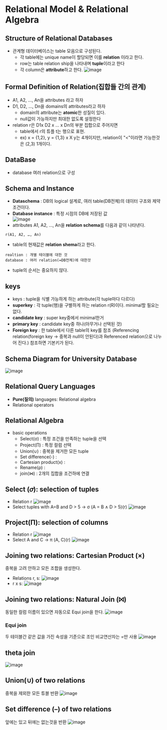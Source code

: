 # Relational Model & Relational Algebra
## Structure of Relational Databases
- 관계형 데이터베이스는 table 모음으로 구성된다.
  - 각 table에는 unique name이 할당되면 이를 **relation** 이라고 한다.
  - row는 table relation ship을 나타내며 **tuple**이라고 한다
  - 각 column은 **attribute**하고 한다.
![image](https://github.com/user-attachments/assets/6d8ee7a0-5dd8-4910-833a-44b73e8a04f2)

## Formal Definition of Relation(집합들 간의 관계)
- A1, A2, …, An을 attributes 라고 하자
- D1, D2, …, Dn을 domains의 attributes라고 하자
  - domain의 attribute는 **atomic**한 성질이 있다.
  - null값이 가능하지만 최대한 없도록 설정한다
- relation r은 D1x D2 x … x Dn의 부분 집합으로 주어지면
  - table에서 r의 튜플 t는 행으로 표현.
  - ex) x = {1,2}, y = {1,3} x X y는 4개이지만, relation이 "<"이라면 가능한것은 (2,3) 1개이다.

## DataBase
- database 여러 relation으로 구성

## Schema and Instance
- **Dataschema** : DB의 logical 설계로, 여러 table(DB전체)의 데이터 구조와 제약조건이다.
- **Database instance** : 특정 시점의 DB에 저장된 값 <br>
![image](https://github.com/user-attachments/assets/cff1196b-8c51-49d3-9424-864c7277d786)
- attributes A1, A2, …, An을 **relation schema**를 다음과 같이 나타낸다.
```
r(A1, A2, …, An)
```
- table의 현재값은 **relation shema**라고 한다.
```
realtion : 개별 테이블에 대한 것
database : 여러 relation(=DB전체)에 대한것
```
- tuple의 순서는 중요하지 않다.

## keys 
- keys : tuple을 식별 가능하게 하는 attribute(각 tuple마다 다르다) 
- **superkey** : 각 tuple(행)을 구별하게 하는 relation r(R)이다. minimal할 필요는 없다.
- **candidate key** : super key중에서 minimal한거
- **primary key** : candidate key중 하나(아무거나 선택된 것)
- **Foreign key** : 한 table에서 다른 table의 key를 참조 (Referencing relation(foreign key -> 중복과 null이 안된다)과 Referenced relation으로 나누어 진다.) 참조하면 기본키가 된다.
## Schema Diagram for University Database
![image](https://github.com/user-attachments/assets/dfcb7280-d0ef-485d-8745-7229bc535273)

## Relational Query Languages
- **Pure(질의)** languages: Relational algebra
- Relational operators

## Relational Algebra
- basic operations
  - Select(σ) : 특정 조건을 만족하는 tuple을 선택
  - Project(∏) : 특정 컬럼 선택
  - Union(∪) : 중복을 제거한 모든 tuple 
  - Set difference(-) : 
  - Cartesian product(x) : 
  - Rename(ρ) :
  - join(⋈) : 2개의 집합을 조건하에 연결
 
## Select (𝜎): selection of tuples
- Relation r
![image](https://github.com/user-attachments/assets/4ca5af9e-8eda-4444-b11e-4cf808a9b09f)
- Select tuples with A=B and D > 5 -> σ (A = B ∧ D > 5)(r)
![image](https://github.com/user-attachments/assets/a3ec1b11-a93e-44af-b012-cba82c494510)

## Project(Π): selection of columns
- Relation r
![image](https://github.com/user-attachments/assets/8e802ab0-a2b4-477d-a230-6668e5d91809)
- Select A and C -> π (A, C)(r)
![image](https://github.com/user-attachments/assets/f5bb2eca-8ea8-424c-8f3e-9d85efc8adc0)

## Joining two relations: Cartesian Product (×)
중복을 고려 안하고 모든 조합을 생성한다.
- Relations r, s:
![image](https://github.com/user-attachments/assets/27f559c2-0fe5-43d7-8c84-b97ebdf4ca29)
- r x s:
![image](https://github.com/user-attachments/assets/2b8f12f1-53a9-4d67-9676-83468a7e818d)

## Joining two relations: Natural Join (⨝)
동일한 컬럼 이름이 있으면 자동으로 Equi join을 한다.
![image](https://github.com/user-attachments/assets/55d504b6-3609-48ab-86f6-c2f82f986123)
### Equi join
두 테이블간 같은 값을 가진 속성을 기준으로 조인 비교연산자는 =만 사용
![image](https://github.com/user-attachments/assets/5d89ed13-8522-4d39-a832-77f9e71e5874)

## theta join
![image](https://github.com/user-attachments/assets/27b31e68-51f9-4c07-b971-53b06cb45541)

## Union(∪) of two relations
중복을 제외한 모든 튜블 반환
![image](https://github.com/user-attachments/assets/6592b041-832d-4d78-83ac-5d89c2377a82)

## Set difference (–) of two relations
앞에는 있고 뒤에는 없는것을 반환
![image](https://github.com/user-attachments/assets/5cd1e9d6-c2eb-4a57-afd1-d1fb71a590a0)
